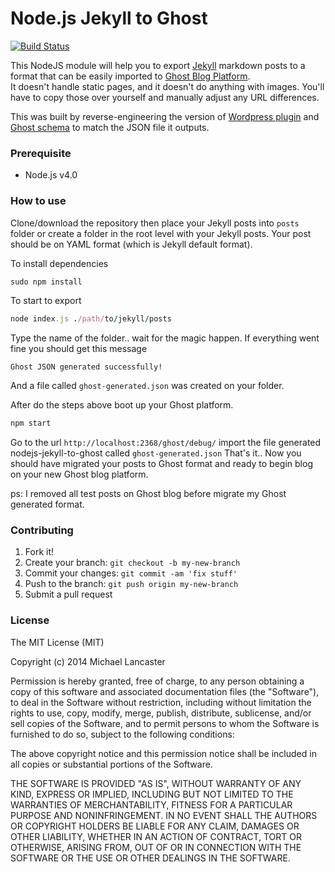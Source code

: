 Node.js Jekyll to Ghost
======================

[![Build Status](https://travis-ci.org/weblancaster/nodejs-jekyll-to-ghost.svg?branch=master)](https://travis-ci.org/weblancaster/nodejs-jekyll-to-ghost)

This NodeJS module will help you to export [Jekyll](http://jekyllrb.com) markdown posts to a format that can be easily imported to [Ghost Blog Platform](http://ghost.org). <br>
It doesn't handle static pages, and it doesn't do anything with images. You'll have to copy those over yourself and manually adjust any URL differences.

This was built by reverse-engineering the version of [Wordpress plugin](https://wordpress.org/plugins/ghost/) and  [Ghost schema](https://github.com/TryGhost/Ghost/blob/master/core/server/data/schema.js) to match the JSON file it outputs.


### Prerequisite

- Node.js v4.0

### How to use

Clone/download the repository then place your Jekyll posts into `posts` folder or create a folder in the root level with your Jekyll posts.
Your post should be on YAML format (which is Jekyll default format).

To install dependencies

```ruby
sudo npm install
```

To start to export

```ruby
node index.js ./path/to/jekyll/posts
```

Type the name of the folder.. wait for the magic happen.
If everything went fine you should get this message

`Ghost JSON generated successfully!`

And a file called `ghost-generated.json` was created on your folder.

After do the steps above boot up your Ghost platform.

```ruby
npm start
```

Go to the url `http://localhost:2368/ghost/debug/` import the file generated nodejs-jekyll-to-ghost called `ghost-generated.json`
That's it.. Now you should have migrated your posts to Ghost format and ready to begin blog on your new Ghost blog platform.

ps: I removed all test posts on Ghost blog before migrate my Ghost generated format.

### Contributing

1. Fork it!
2. Create your branch: `git checkout -b my-new-branch`
3. Commit your changes: `git commit -am 'fix stuff'`
4. Push to the branch: `git push origin my-new-branch`
5. Submit a pull request


### License

The MIT License (MIT)

Copyright (c) 2014 Michael Lancaster

Permission is hereby granted, free of charge, to any person obtaining a copy
of this software and associated documentation files (the "Software"), to deal
in the Software without restriction, including without limitation the rights
to use, copy, modify, merge, publish, distribute, sublicense, and/or sell
copies of the Software, and to permit persons to whom the Software is
furnished to do so, subject to the following conditions:

The above copyright notice and this permission notice shall be included in all
copies or substantial portions of the Software.

THE SOFTWARE IS PROVIDED "AS IS", WITHOUT WARRANTY OF ANY KIND, EXPRESS OR
IMPLIED, INCLUDING BUT NOT LIMITED TO THE WARRANTIES OF MERCHANTABILITY,
FITNESS FOR A PARTICULAR PURPOSE AND NONINFRINGEMENT. IN NO EVENT SHALL THE
AUTHORS OR COPYRIGHT HOLDERS BE LIABLE FOR ANY CLAIM, DAMAGES OR OTHER
LIABILITY, WHETHER IN AN ACTION OF CONTRACT, TORT OR OTHERWISE, ARISING FROM,
OUT OF OR IN CONNECTION WITH THE SOFTWARE OR THE USE OR OTHER DEALINGS IN THE
SOFTWARE.
